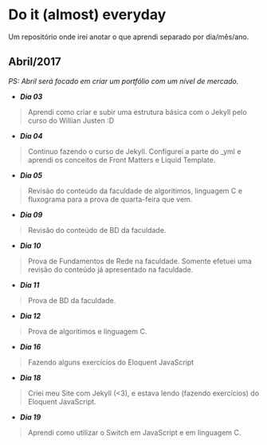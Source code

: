 Do it (almost) everyday
=======================
Um repositório onde irei anotar o que aprendi separado por dia/mês/ano.


Abril/2017
----------

_PS: Abril será focado em criar um portfólio com um nível de mercado._

- **_Dia 03_**
> Aprendi como criar e subir uma estrutura básica com o Jekyll pelo curso do Willian Justen :D

- **_Dia 04_**
> Continuo fazendo o curso de Jekyll. Configurei a parte do _yml e aprendi os conceitos de Front Matters e Liquid Template.

- **_Dia 05_**
> Revisão do conteúdo da faculdade de algoritimos, linguagem C e fluxograma para a prova de quarta-feira que vem.

- **_Dia 09_**
> Revisão do conteúdo de BD da faculdade.

 - **_Dia 10_**
 > Prova de Fundamentos de Rede na faculdade. Somente efetuei uma revisão do conteúdo já apresentado na faculdade.

 - **_Dia 11_**
 > Prova de BD da faculdade.

 - **_Dia 12_**
 > Prova de algoritimos e linguagem C.

 - **_Dia 16_**
 > Fazendo alguns exercícios do Eloquent JavaScript

 - **_Dia 18_**
 > Criei meu Site com Jekyll (<3), e estava lendo (fazendo exercícios) do Eloquent JavaScript.

 - **_Dia 19_**
 > Aprendi como utilizar o Switch em JavaScript e em linguagem C. 